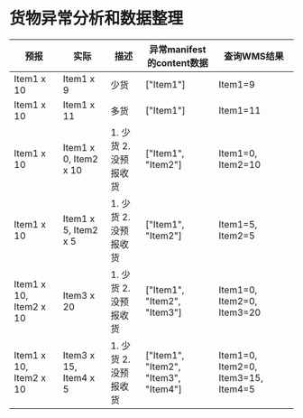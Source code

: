 
# 货物异常分析和数据整理

| 预报                   | 实际                  | 描述                  | 异常manifest的content数据            | 查询WMS结果                         |
| ---------------------- | --------------------- | --------------------- | ------------------------------------ | ----------------------------------- |
| Item1 x 10             | Item1 x 9             | 少货                  | ["Item1"]                            | Item1=9                             |
| Item1 x 10             | Item1 x 11            | 多货                  | ["Item1"]                            | Item1=11                            |
| Item1 x 10             | Item1 x 0, Item2 x 10 | 1. 少货 2. 没预报收货 | ["Item1", "Item2"]                   | Item1=0, Item2=10                   |
| Item1 x 10             | Item1 x 5, Item2 x 5  | 1. 少货 2. 没预报收货 | ["Item1", "Item2"]                   | Item1=5, Item2=5                    |
| Item1 x 10, Item2 x 10 | Item3 x 20            | 1. 少货 2. 没预报收货 | ["Item1", "Item2", "Item3"]          | Item1=0, Item2=0, Item3=20          |
| Item1 x 10, Item2 x 10 | Item3 x 15, Item4 x 5 | 1. 少货 2. 没预报收货 | ["Item1", "Item2", "Item3", "Item4"] | Item1=0, Item2=0, Item3=15, Item4=5 |
